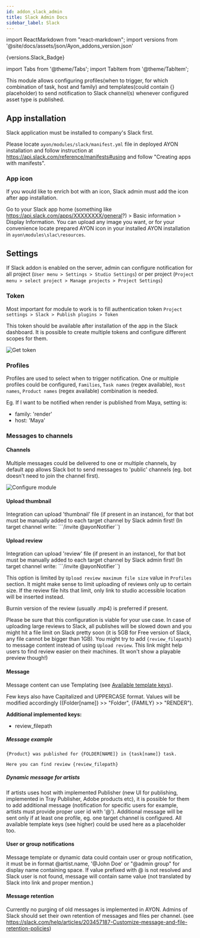 ```yaml
---
id: addon_slack_admin
title: Slack Admin Docs
sidebar_label: Slack
---
```


import ReactMarkdown from "react-markdown";
import versions from '@site/docs/assets/json/Ayon_addons_version.json'

<ReactMarkdown>
{versions.Slack_Badge}
</ReactMarkdown>

import Tabs from '@theme/Tabs';
import TabItem from '@theme/TabItem';


This module allows configuring profiles(when to trigger, for which combination of task, host and family)
and templates(could contain {} placeholder) to send notification to Slack channel(s)
whenever configured asset type is published.


## App installation

Slack application must be installed to company's Slack first. 

Please locate `ayon/modules/slack/manifest.yml` file in deployed AYON installation and follow instruction at
https://api.slack.com/reference/manifests#using and follow "Creating apps with manifests".

### App icon

If you would like to enrich bot with an icon, Slack admin must add the icon after app installation. 

Go to your Slack app home (something like https://api.slack.com/apps/XXXXXXXX/general?) > Basic information > Display Information.
You can upload any image you want, or for your convenience locate prepared AYON icon in your installed AYON installation in `ayon\modules\slac\resources`.

## Settings

If Slack addon is enabled on the server, admin can configure notification for all project (`User menu > Settings > Studio Settings`)
or per project (`Project menu > select project > Manage projects > Project Settings`)

### Token
Most important for module to work is to fill authentication token 
```Project settings > Slack > Publish plugins > Token```

This token should be available after installation of the app in the Slack dashboard.
It is possible to create multiple tokens and configure different scopes for them.

![Get token](assets/slack_token.png)

### Profiles
Profiles are used to select when to trigger notification. One or multiple profiles
could be configured, `Families`, `Task names` (regex available), `Host names`, `Product names` (regex available) combination is needed.

Eg. If I want to be notified when render is published from Maya, setting is:

- family: 'render'
- host: 'Maya'

### Messages to channels

#### Channels
Multiple messages could be delivered to one or multiple channels, by default app allows Slack bot
to send messages to 'public' channels (eg. bot doesn't need to join the channel first).

![Configure module](assets/slack_project.png)

#### Upload thumbnail
Integration can upload 'thumbnail' file (if present in an instance), for that bot must be 
manually added to each target channel by Slack admin first!
(In target channel write: ```/invite @ayonNotifier``)

#### Upload review
Integration can upload 'review' file (if present in an instance), for that bot must be 
manually added to each target channel by Slack admin first!
(In target channel write: ```/invite @ayonNotifier``)

This option is limited by `Upload review maximum file size` value in `Profiles` section. It might make sense to limit uploading
of reviews only up to certain size. If the review file hits that limit, only link to studio accessible location will be inserted instead.

Burnin version of the review (usually .mp4) is preferred if present.

Please be sure that this configuration is viable for your use case. In case of uploading large reviews to Slack, 
all publishes will be slowed down and you might hit a file limit on Slack pretty soon (it is 5GB for Free version of Slack, any file cannot be bigger than 1GB).
You might try to add `{review_filepath}` to message content instead of using `Upload review`. This link might help users to find review easier on their machines.
(It won't show a playable preview though!)

#### Message
Message content can use Templating (see [Available template keys](admin_settings_project_anatomy#available-template-keys)).

Few keys also have Capitalized and UPPERCASE format. Values will be modified accordingly ({Folder[name]} >> "Folder", {FAMILY} >> "RENDER").

**Additional implemented keys:**
- review_filepath

##### Message example
```
{Product} was published for {FOLDER[NAME]} in {task[name]} task.

Here you can find review {review_filepath}
```

##### Dynamic message for artists
If artists uses host with implemented Publisher (new UI for publishing, implemented in Tray Publisher, Adobe products etc), it is possible for
them to add additional message (notification for specific users for example, artists must provide proper user id with '@').
Additional message will be sent only if at least one profile, eg. one target channel is configured.
All available template keys (see higher) could be used here as a placeholder too.

#### User or group notifications
Message template or dynamic data could contain user or group notification, it must be in format @artist.name, '@John Doe' or "@admin group" for display name containing space.
If value prefixed with @ is not resolved and Slack user is not found, message will contain same value (not translated by Slack into link and proper mention.)

#### Message retention
Currently no purging of old messages is implemented in AYON. Admins of Slack should set their own retention of messages and files per channel.
(see https://slack.com/help/articles/203457187-Customize-message-and-file-retention-policies)